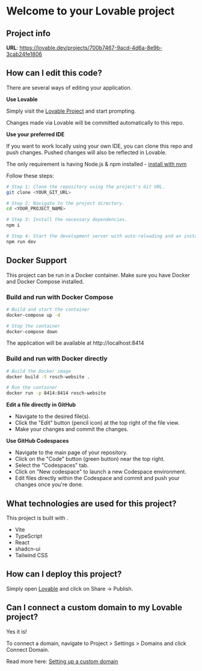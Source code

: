 
# Welcome to your Lovable project

## Project info

**URL**: https://lovable.dev/projects/700b7467-9acd-4d6a-8e9b-3cab24fe1806

## How can I edit this code?

There are several ways of editing your application.

**Use Lovable**

Simply visit the [Lovable Project](https://lovable.dev/projects/700b7467-9acd-4d6a-8e9b-3cab24fe1806) and start prompting.

Changes made via Lovable will be committed automatically to this repo.

**Use your preferred IDE**

If you want to work locally using your own IDE, you can clone this repo and push changes. Pushed changes will also be reflected in Lovable.

The only requirement is having Node.js & npm installed - [install with nvm](https://github.com/nvm-sh/nvm#installing-and-updating)

Follow these steps:

```sh
# Step 1: Clone the repository using the project's Git URL.
git clone <YOUR_GIT_URL>

# Step 2: Navigate to the project directory.
cd <YOUR_PROJECT_NAME>

# Step 3: Install the necessary dependencies.
npm i

# Step 4: Start the development server with auto-reloading and an instant preview.
npm run dev
```

## Docker Support

This project can be run in a Docker container. Make sure you have Docker and Docker Compose installed.

### Build and run with Docker Compose

```sh
# Build and start the container
docker-compose up -d

# Stop the container
docker-compose down
```

The application will be available at http://localhost:8414

### Build and run with Docker directly

```sh
# Build the Docker image
docker build -t rosch-website .

# Run the container
docker run -p 8414:8414 rosch-website
```

**Edit a file directly in GitHub**

- Navigate to the desired file(s).
- Click the "Edit" button (pencil icon) at the top right of the file view.
- Make your changes and commit the changes.

**Use GitHub Codespaces**

- Navigate to the main page of your repository.
- Click on the "Code" button (green button) near the top right.
- Select the "Codespaces" tab.
- Click on "New codespace" to launch a new Codespace environment.
- Edit files directly within the Codespace and commit and push your changes once you're done.

## What technologies are used for this project?

This project is built with .

- Vite
- TypeScript
- React
- shadcn-ui
- Tailwind CSS

## How can I deploy this project?

Simply open [Lovable](https://lovable.dev/projects/700b7467-9acd-4d6a-8e9b-3cab24fe1806) and click on Share -> Publish.

## Can I connect a custom domain to my Lovable project?

Yes it is!

To connect a domain, navigate to Project > Settings > Domains and click Connect Domain.

Read more here: [Setting up a custom domain](https://docs.lovable.dev/tips-tricks/custom-domain#step-by-step-guide)
